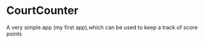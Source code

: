 # CourtCounter
A very simple app (my first app),which can be used to keep a track of score points 
     
